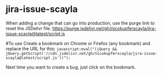 # jira-issue-scayla

When adding a change that can go into production, use the purge link to reset the JSDelivr file.
https://purge.jsdelivr.net/gh/nicokupferscayla/jira-issue-scayla@latest/script.js


#To use
Create a bookmark on Chrome or Firefox (any bookmark) and replace the URL for this:
`javascript:eval("(jQuery && jQuery.getScript('//cdn.jsdelivr.net/gh/nicokupferscayla/jira-issue-scayla@latest/script.js'))");`

Next time you want to create a bug, just click on the bookmark.
